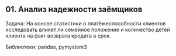 ## 01. Анализ надежности заёмщиков
Задача: На основе статистики о платёжеспособности клиентов исследовать влияет ли семейное положение и количество детей клиента на факт возврата кредита в срок.

Библиотеки: pandas, pymystem3
